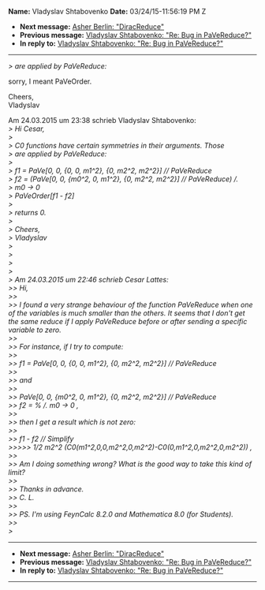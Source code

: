 **Name:** Vladyslav Shtabovenko
**Date:** 03/24/15-11:56:19 PM Z

  - **Next message:** [Asher Berlin: "DiracReduce"](0866.html)
  - **Previous message:** [Vladyslav Shtabovenko: "Re: Bug in
    PaVeReduce?"](0864.html)
  - **In reply to:** [Vladyslav Shtabovenko: "Re: Bug in
    PaVeReduce?"](0864.html)

-----

*\> are applied by PaVeReduce:*  

sorry, I meant PaVeOrder.  

Cheers,  
Vladyslav  

Am 24.03.2015 um 23:38 schrieb Vladyslav Shtabovenko:  
*\> Hi Cesar,*  
*\>*  
*\> C0 functions have certain symmetries in their arguments. Those*  
*\> are applied by PaVeReduce:*  
*\>*  
*\> f1 = PaVe[0, 0, {0, 0, m1^2}, {0, m2^2, m2^2}] //
PaVeReduce*  
*\> f2 = (PaVe[0, 0, {m0^2, 0, m1^2}, {0, m2^2, m2^2}] //
PaVeReduce) /.*  
*\> m0 -\> 0*  
*\> PaVeOrder[f1 - f2]*  
*\>*  
*\> returns 0.*  
*\>*  
*\> Cheers,*  
*\> Vladyslav*  
*\>*  
*\>*  
*\>*  
*\>*  
*\> Am 24.03.2015 um 22:46 schrieb Cesar Lattes:*  
*\>\> Hi,*  
*\>\>*  
*\>\> I found a very strange behaviour of the function PaVeReduce when
one of the variables is much smaller than the others. It seems that I
don't get the same reduce if I apply PaVeReduce before or after sending
a specific variable to zero.*  
*\>\>*  
*\>\> For instance, if I try to compute:*  
*\>\>*  
*\>\> f1 = PaVe[0, 0, {0, 0, m1^2}, {0, m2^2, m2^2}] //
PaVeReduce*  
*\>\>*  
*\>\> and*  
*\>\>*  
*\>\> PaVe[0, 0, {m0^2, 0, m1^2}, {0, m2^2, m2^2}] //
PaVeReduce*  
*\>\> f2 = % /. m0 -\> 0 ,*  
*\>\>*  
*\>\> then I get a result which is not zero:*  
*\>\>*  
*\>\> f1 - f2 // Simplify*  
*\>\>\>\>\> 1/2 m2^2 (C0(m1^2,0,0,m2^2,0,m2^2)-C0(0,m1^2,0,m2^2,0,m2^2))
,*  
*\>\>*  
*\>\> Am I doing something wrong? What is the good way to take this kind
of limit?*  
*\>\>*  
*\>\> Thanks in advance.*  
*\>\> C. L.*  
*\>\>*  
*\>\> PS. I'm using FeynCalc 8.2.0 and Mathematica 8.0 (for
Students).*  
*\>\>*  
*\>*  

-----

  - **Next message:** [Asher Berlin: "DiracReduce"](0866.html)
  - **Previous message:** [Vladyslav Shtabovenko: "Re: Bug in
    PaVeReduce?"](0864.html)
  - **In reply to:** [Vladyslav Shtabovenko: "Re: Bug in
    PaVeReduce?"](0864.html)

-----

